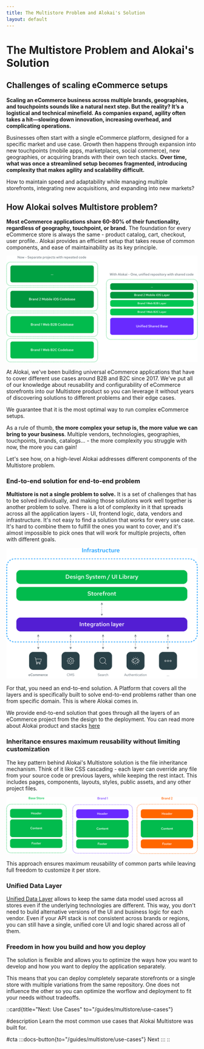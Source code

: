 ```yaml
---
title: The Multistore Problem and Alokai's Solution
layout: default
---
```


# The Multistore Problem and Alokai's Solution

## Challenges of scaling eCommerce setups

**Scaling an eCommerce business across multiple brands, geographies, and touchpoints sounds like a natural next step. But the reality? It’s a logistical and technical minefield. As companies expand, agility often takes a hit—slowing down innovation, increasing overhead, and complicating operations.**

Businesses often start with a single eCommerce platform, designed for a specific market and use case. Growth then happens through expansion into new touchpoints (mobile apps, marketplaces, social commerce), new geographies, or acquiring brands with their own tech stacks. **Over time, what was once a streamlined setup becomes fragmented, introducing complexity that makes agility and scalability difficult.**

How to maintain speed and adaptability while managing multiple storefronts, integrating new acquisitions, and expanding into new markets? 


## How Alokai solves Multistore problem?

**Most eCommerce applications share 60-80% of their functionality, regardless of geography, touchpoint, or brand.** The foundation for every eCommerce store is always the same - product catalog, cart, checkout, user profile.. Alokai provides an efficient setup that takes reuse of common components, and ease of maintainability as its key principle.

<img src="../img/reusable-core.png" alt="From multiple repositories into a unified codebase with reusable code" class="mx-auto">


At Alokai, we've been building universal eCommerce applications that have to cover different use cases around B2B and B2C since 2017. We've put all of our knowledge about reusability and configurability of eCommerce storefronts into our Multistore product so you can leverage it without years of discovering solutions to different problems and their edge cases.

We guarantee that it is the most optimal way to run complex eCommerce setups.

As a rule of thumb, **the more complex your setup is, the more value we can bring to your business**. Multiple vendors, technologies, geographies, touchpoints, brands, catalogs... - the more complexity you struggle with now, the more you can gain!

Let's see how, on a high-level Alokai addresses different components of the Multistore problem.

### End-to-end solution for end-to-end problem

**Multistore is not a single problem to solve.** It is a set of challenges that has to be solved individually, and making those solutions work well together is another problem to solve. There is a lot of complexity in it that spreads across all the application layers - UI, frontend logic, data, vendors and infrastructure. It's not easy to find a solution that works for every use case. It's hard to combine them to fulfill the ones you want to cover, and it's almost impossible to pick ones that will work for multiple projects, often with different goals.

<img src="../img/end-to-end-solution.svg" alt="End-to-end solution for ecommerce and multistore" class="mx-auto">

For that, you need an end-to-end solution. A Platform that covers all the layers and is specifically built to solve end-to-end problems rather than one from specific domain. This is where Alokai comes in.

We provide end-to-end solution that goes through all the layers of an eCommerce project from the design to the deployment. You can read more about Alokai product and stacks [here](general#our-products)


### Inheritance ensures maximum reusability without limiting customization


The key pattern behind Alokai's Multistore solution is the file inheritance mechanism. Think of it like CSS cascading - each layer can override any file from your source code or previous layers, while keeping the rest intact. This includes pages, components, layouts, styles, public assets, and any other project files.

<img src="../img/inheritance-simplified.png" alt="Alokai Multistore's Inheritance Mechanism" class="mx-auto">

This approach ensures maximum reusability of common parts while leaving full freedom to customize it per store.

### Unified Data Layer

[Unified Data Layer](/unified-data-layer]) allows to keep the same data model used across all stores even if the underlying technologies are different. This way, you don't need to build alternative versions of the UI and business logic for each vendor. Even if your API stack is not consistent across brands or regions, you can still have a single, unified core UI and logic shared across all of them.

### Freedom in how you build and how you deploy

The solution is flexible and allows you to optimize the ways how you want to develop and how you want to deploy the application separately.

This means that you can deploy completely separate storefronts or a single store with multiple variations from the same repository. One does not influence the other so you can optimize the worflow and deployment to fit your needs without tradeoffs.

::card{title="Next: Use Cases" to="/guides/multistore/use-cases"}    

#description
Learn the most common use cases that Alokai Multistore was built for.

#cta
:::docs-button{to="/guides/multistore/use-cases"}
Next
:::
::
